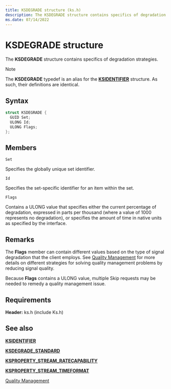 ```yaml
---
title: KSDEGRADE structure (ks.h)
description: The KSDEGRADE structure contains specifics of degradation strategies.
ms.date: 07/14/2022
---
```


# KSDEGRADE structure

The **KSDEGRADE** structure contains specifics of degradation strategies.

> [!NOTE]
> The **KSDEGRADE** typedef is an alias for the [**KSIDENTIFIER**](/windows-hardware/drivers/ddi/ks/ns-ks-ksidentifier) structure. As such, their definitions are identical.

## Syntax

``` c++
struct KSDEGRADE {
  GUID Set;
  ULONG Id;
  ULONG Flags;
};
```

## Members

`Set`  

Specifies the globally unique set identifier.

`Id`

Specifies the set-specific identifier for an item within the set.

`Flags`

Contains a ULONG value that specifies either the current percentage of degradation, expressed in parts per thousand (where a value of 1000 represents no degradation), or specifies the amount of time in native units as specified by the interface.

## Remarks

The **Flags** member can contain different values based on the type of signal degradation that the client employs. See [Quality Management](./quality-management.md) for more details on different strategies for solving quality management problems by reducing signal quality.

Because **Flags** contains a ULONG value, multiple Skip requests may be needed to remedy a quality management issue.

## Requirements

**Header:** ks.h (include Ks.h)

## See also

[**KSIDENTIFIER**](/windows-hardware/drivers/ddi/ks/ns-ks-ksidentifier)

[**KSDEGRADE_STANDARD**](/windows-hardware/drivers/ddi/ks/ne-ks-ksdegrade_standard)

[**KSPROPERTY_STREAM_RATECAPABILITY**](./ksproperty-stream-ratecapability.md)

[**KSPROPERTY_STREAM_TIMEFORMAT**](./ksproperty-stream-timeformat.md)

[Quality Management](./quality-management.md)
